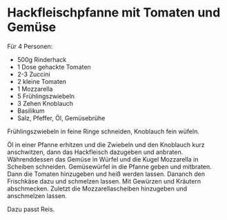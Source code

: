 Hackfleischpfanne mit Tomaten und Gemüse
========================================

Für 4 Personen:

* 500g Rinderhack
* 1 Dose gehackte Tomaten
* 2-3 Zuccini
* 2 kleine Tomaten
* 1 Mozzarella
* 5 Frühlingszwiebeln
* 3 Zehen Knoblauch
* Basilikum
* Salz, Pfeffer, Öl, Gemüsebrühe

Frühlingszwiebeln in feine Ringe schneiden, Knoblauch fein wüfeln.

Öl in einer Pfanne erhitzen und die Zwiebeln und den Knoblauch kurz anschwitzen, dann das Hackfleisch dazugeben und anbraten. Währenddessen das Gemüse in Würfel und die Kugel Mozzarella in Scheiben schneiden. Gemüsewürfel in die Pfanne geben und mitbraten. Dann die Tomaten hinzugeben und heiß werden lassen. Dananch den Frischkäse dazu und schmelzen lassen. Mit Gewürzen und Kräutern abschmecken. Zuletzt die Mozzarellascheiben hinzugeben und anschmelzen lassen.

Dazu passt Reis.